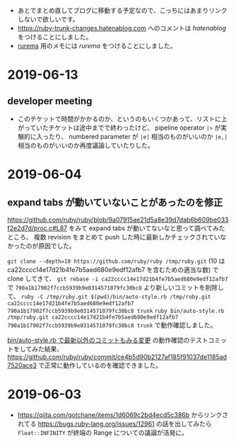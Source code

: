 - あとでまとめ直してブログに移動する予定なので、こっちにはあまりリンクしないで欲しいです。
- <https://ruby-trunk-changes.hatenablog.com> へのコメントは *hatenablog* をつけることにしました。
- [rurema](https://github.com/rurema/doctree) 用のメモには *rurema* をつけることにしました。

# 2019-06-13

## developer meeting

- このチケットで時間がかかるのか、というのもいくつかあって、リストに上がっていたチケットは途中までで終わったけど、 pipeline operator `|>` が実験的に入ったり、 numbered parameter が `|e|` 相当のものがいいのか `|e,|` 相当のものがいいのか再度議論していたりした。

# 2019-06-04

## expand tabs が動いていないことがあったのを修正

<https://github.com/ruby/ruby/blob/9a07915ae21d5a8e39d7dab6b609be033f2e2d7d/proc.c#L87> をみて expand tabs が動いてないなと思って調べてみたところ、
複数 revision をまとめて push した時に最新しかチェックされていなかったのが原因でした。

`git clone --depth=10 https://github.com/ruby/ruby /tmp/ruby.git` (10 は ca22cccc14e17d21b4fe7b5aed680e9edf12afb7 を含むための適当な数) で clone してきて、 `git rebase -i ca22cccc14e17d21b4fe7b5aed680e9edf12afb7` で `790a1b17902f7ccb5939b9e0314571079fc30bc8` より新しいコミットを削除して、
`ruby -C /tmp/ruby.git $(pwd)/bin/auto-style.rb /tmp/ruby.git ca22cccc14e17d21b4fe7b5aed680e9edf12afb7 790a1b17902f7ccb5939b9e0314571079fc30bc8 trunk`
`ruby bin/auto-style.rb /tmp/ruby.git ca22cccc14e17d21b4fe7b5aed680e9edf12afb7 790a1b17902f7ccb5939b9e0314571079fc30bc8 trunk`
で動作確認しました。

[bin/auto-style.rb で最新以外のコミットもみる変更](https://github.com/ruby/ruby-commit-hook/pull/15) の動作確認のテストコミットをしてみた結果、
<https://github.com/ruby/ruby/commit/ce4b5d90b2127af185f91037de1185ad7520ace3> で正常に動作しているのを確認できました。

# 2019-06-03

- https://qiita.com/gotchane/items/1d6069c2bd4ecd5c386b からリンクされてる https://bugs.ruby-lang.org/issues/12961 の話を出してみたら `Float::INFINITY` が終端の Range についての議論が活発に。
